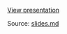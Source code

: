 [View presentation](https://magland.github.io/magland-odin-symposium-2023)

Source: [slides.md](./slides.md)
